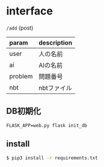 # interface

`/add` (post)

|param|description|
|:---|:---|
|user|人の名前|
|ai|AIの名前|
|problem|問題番号|
|nbt|nbtファイル|

## DB初期化
```
FLASK_APP=web.py flask init_db
```

## install

```sh
$ pip3 install -r requirements.txt
```